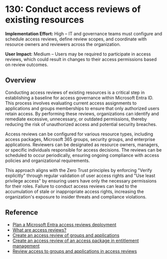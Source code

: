 # 130: Conduct access reviews of existing resources

**Implementation Effort:** High – IT and governance teams must configure and schedule access reviews, define review scopes, and coordinate with resource owners and reviewers across the organization.

**User Impact:** Medium – Users may be required to participate in access reviews, which could result in changes to their access permissions based on review outcomes.

## Overview

Conducting access reviews of existing resources is a critical step in establishing a baseline for access governance within Microsoft Entra ID. This process involves evaluating current access assignments to applications and groups memberships to ensure that only authorized users retain access. By performing these reviews, organizations can identify and remediate excessive, unnecessary, or outdated permissions, thereby reducing the risk of unauthorized access and potential security breaches.

Access reviews can be configured for various resource types, including access packages, Microsoft 365 groups, security groups, and enterprise applications. Reviewers can be designated as resource owners, managers, or specific individuals responsible for access decisions. The reviews can be scheduled to occur periodically, ensuring ongoing compliance with access policies and organizational requirements.

This approach aligns with the Zero Trust principles by enforcing "Verify explicitly" through regular validation of user access rights and "Use least privilege access" by ensuring users have only the necessary permissions for their roles. Failure to conduct access reviews can lead to the accumulation of stale or inappropriate access rights, increasing the organization's exposure to insider threats and compliance violations.

## Reference

* [Plan a Microsoft Entra access reviews deployment](https://learn.microsoft.com/en-us/entra/id-governance/deploy-access-reviews)
* [What are access reviews?](https://learn.microsoft.com/en-us/entra/id-governance/access-reviews-overview)
* [Create an access review of groups and applications](https://learn.microsoft.com/en-us/entra/id-governance/create-access-review)
* [Create an access review of an access package in entitlement management](https://learn.microsoft.com/en-us/entra/id-governance/entitlement-management-access-reviews-create)
* [Review access to groups and applications in access reviews](https://learn.microsoft.com/en-us/entra/id-governance/perform-access-review)
